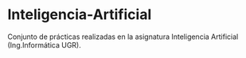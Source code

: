 # Inteligencia-Artificial
Conjunto de prácticas realizadas en la asignatura Inteligencia Artificial (Ing.Informática UGR).
